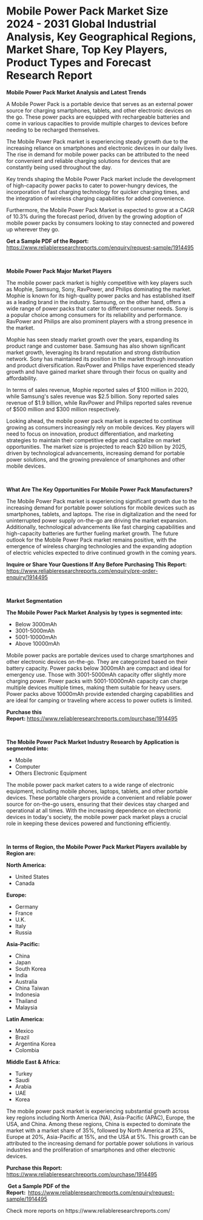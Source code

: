 <p><h1>Mobile Power Pack Market Size 2024 - 2031 Global Industrial Analysis, Key Geographical Regions, Market Share, Top Key Players, Product Types and Forecast Research Report</h1></p><p><strong>Mobile Power Pack Market Analysis and Latest Trends</strong></p>
<p><p>A Mobile Power Pack is a portable device that serves as an external power source for charging smartphones, tablets, and other electronic devices on the go. These power packs are equipped with rechargeable batteries and come in various capacities to provide multiple charges to devices before needing to be recharged themselves.</p><p>The Mobile Power Pack market is experiencing steady growth due to the increasing reliance on smartphones and electronic devices in our daily lives. The rise in demand for mobile power packs can be attributed to the need for convenient and reliable charging solutions for devices that are constantly being used throughout the day.</p><p>Key trends shaping the Mobile Power Pack market include the development of high-capacity power packs to cater to power-hungry devices, the incorporation of fast charging technology for quicker charging times, and the integration of wireless charging capabilities for added convenience.</p><p>Furthermore, the Mobile Power Pack Market is expected to grow at a CAGR of 10.3% during the forecast period, driven by the growing adoption of mobile power packs by consumers looking to stay connected and powered up wherever they go.</p></p>
<p><strong>Get a Sample PDF of the Report:&nbsp;</strong> <a href="https://www.reliableresearchreports.com/enquiry/request-sample/1914495">https://www.reliableresearchreports.com/enquiry/request-sample/1914495</a></p>
<p>&nbsp;</p>
<p><strong>Mobile Power Pack Major Market Players</strong></p>
<p><p>The mobile power pack market is highly competitive with key players such as Mophie, Samsung, Sony, RavPower, and Philips dominating the market. Mophie is known for its high-quality power packs and has established itself as a leading brand in the industry. Samsung, on the other hand, offers a wide range of power packs that cater to different consumer needs. Sony is a popular choice among consumers for its reliability and performance. RavPower and Philips are also prominent players with a strong presence in the market.</p><p>Mophie has seen steady market growth over the years, expanding its product range and customer base. Samsung has also shown significant market growth, leveraging its brand reputation and strong distribution network. Sony has maintained its position in the market through innovation and product diversification. RavPower and Philips have experienced steady growth and have gained market share through their focus on quality and affordability.</p><p>In terms of sales revenue, Mophie reported sales of $100 million in 2020, while Samsung's sales revenue was $2.5 billion. Sony reported sales revenue of $1.9 billion, while RavPower and Philips reported sales revenue of $500 million and $300 million respectively.</p><p>Looking ahead, the mobile power pack market is expected to continue growing as consumers increasingly rely on mobile devices. Key players will need to focus on innovation, product differentiation, and marketing strategies to maintain their competitive edge and capitalize on market opportunities. The market size is projected to reach $20 billion by 2025, driven by technological advancements, increasing demand for portable power solutions, and the growing prevalence of smartphones and other mobile devices.</p></p>
<p>&nbsp;</p>
<p><strong>What Are The Key Opportunities For Mobile Power Pack Manufacturers?</strong></p>
<p><p>The Mobile Power Pack market is experiencing significant growth due to the increasing demand for portable power solutions for mobile devices such as smartphones, tablets, and laptops. The rise in digitalization and the need for uninterrupted power supply on-the-go are driving the market expansion. Additionally, technological advancements like fast charging capabilities and high-capacity batteries are further fueling market growth. The future outlook for the Mobile Power Pack market remains positive, with the emergence of wireless charging technologies and the expanding adoption of electric vehicles expected to drive continued growth in the coming years.</p></p>
<p><strong>Inquire or Share Your Questions If Any Before Purchasing This Report:</strong> <a href="https://www.reliableresearchreports.com/enquiry/pre-order-enquiry/1914495">https://www.reliableresearchreports.com/enquiry/pre-order-enquiry/1914495</a></p>
<p>&nbsp;</p>
<p><strong>Market Segmentation</strong></p>
<p><strong>The Mobile Power Pack Market Analysis by types is segmented into:</strong></p>
<p><ul><li>Below 3000mAh</li><li>3001-5000mAh</li><li>5001-10000mAh</li><li>Above 10000mAh</li></ul></p>
<p><p>Mobile power packs are portable devices used to charge smartphones and other electronic devices on-the-go. They are categorized based on their battery capacity. Power packs below 3000mAh are compact and ideal for emergency use. Those with 3001-5000mAh capacity offer slightly more charging power. Power packs with 5001-10000mAh capacity can charge multiple devices multiple times, making them suitable for heavy users. Power packs above 10000mAh provide extended charging capabilities and are ideal for camping or traveling where access to power outlets is limited.</p></p>
<p><strong>Purchase this Report:&nbsp;</strong><a href="https://www.reliableresearchreports.com/purchase/1914495">https://www.reliableresearchreports.com/purchase/1914495</a></p>
<p>&nbsp;</p>
<p><strong>The Mobile Power Pack Market Industry Research by Application is segmented into:</strong></p>
<p><ul><li>Mobile</li><li>Computer</li><li>Others Electronic Equipment</li></ul></p>
<p><p>The mobile power pack market caters to a wide range of electronic equipment, including mobile phones, laptops, tablets, and other portable devices. These portable chargers provide a convenient and reliable power source for on-the-go users, ensuring that their devices stay charged and operational at all times. With the increasing dependence on electronic devices in today's society, the mobile power pack market plays a crucial role in keeping these devices powered and functioning efficiently.</p></p>
<p>&nbsp;</p>
<p><strong>In terms of Region, the Mobile Power Pack Market Players available by Region are:</strong></p>
<p>
    <p> <strong> North America: </strong>
        <ul>
            <li>United States</li>
            <li>Canada</li>
        </ul>
        </p> 
    <p> <strong> Europe: </strong>
        <ul>
            <li>Germany</li>
            <li>France</li>
            <li>U.K.</li>
            <li>Italy</li>
            <li>Russia</li>
        </ul>
        </p> 
    <p> <strong> Asia-Pacific: </strong>
        <ul>
            <li>China</li>
            <li>Japan</li>
            <li>South Korea</li>
            <li>India</li>
            <li>Australia</li>
            <li>China Taiwan</li>
            <li>Indonesia</li>
            <li>Thailand</li>
            <li>Malaysia</li>
        </ul>
        </p> 
    <p> <strong> Latin America: </strong>
        <ul>
            <li>Mexico</li>
            <li>Brazil</li>
            <li>Argentina Korea</li>
            <li>Colombia</li>
        </ul>
        </p> 
    <p> <strong> Middle East & Africa: </strong>
        <ul>
            <li>Turkey</li>
            <li>Saudi</li>
            <li>Arabia</li>
            <li>UAE</li>
            <li>Korea</li>
        </ul>
    </p>
    </p>
<p><p>The mobile power pack market is experiencing substantial growth across key regions including North America (NA), Asia-Pacific (APAC), Europe, the USA, and China. Among these regions, China is expected to dominate the market with a market share of 35%, followed by North America at 25%, Europe at 20%, Asia-Pacific at 15%, and the USA at 5%. This growth can be attributed to the increasing demand for portable power solutions in various industries and the proliferation of smartphones and other electronic devices.</p></p>
<p><strong>Purchase this Report: </strong><a href="https://www.reliableresearchreports.com/purchase/1914495">https://www.reliableresearchreports.com/purchase/1914495</a></p>
<p>&nbsp;<strong>Get a Sample PDF of the Report:&nbsp;&nbsp;</strong><a href="https://www.reliableresearchreports.com/enquiry/request-sample/1914495">https://www.reliableresearchreports.com/enquiry/request-sample/1914495</a></p>
<p><strong></strong></p>
<p>Check more reports on https://www.reliableresearchreports.com/</p>